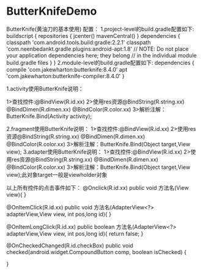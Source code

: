 # ButterKnifeDemo
ButterKnife(黄油刀的基本使用)
配置：
1.project-level的build.gradle配置如下:
buildscript {
    repositories {
        jcenter()
        mavenCentral()
    }
    dependencies {
        classpath 'com.android.tools.build:gradle:2.2.1'
        classpath 'com.neenbedankt.gradle.plugins:android-apt:1.8'
        // NOTE: Do not place your application dependencies here; they belong
        // in the individual module build.gradle files
    }
}
2.module-level的build.gradle配置如下:
dependencies {
    compile 'com.jakewharton:butterknife:8.4.0'
    apt 'com.jakewharton:butterknife-compiler:8.4.0'
}




1.activity使用ButterKnife说明：

  1>查找控件:@BindView(R.id.xx)
  2>使用res资源@BindString(R.string.xx)
              @BindDimen(R.dimen.xx)
              @BindColor(R.color.xx)
  3>解析注解：ButterKnife.Bind(Activity activity);

2.fragment使用ButterKnife说明：
  1>查找控件:@BindView(R.id.xx)
  2>使用res资源@BindString(R.string.xx)
              @BindDimen(R.dimen.xx)
              @BindColor(R.color.xx)
  3>解析注解：ButterKnife.Bind(Object target,View view);
3.adapter使用ButterKnife说明：
 1>查找控件:@BindView(R.id.xx)
  2>使用res资源@BindString(R.string.xx)
              @BindDimen(R.dimen.xx)
              @BindColor(R.color.xx)
  3>解析注解：ButterKnife.Bind(Object target,View view);此对象target一般是viewholder对象

以上所有控件的点击事件如下：
@Onclick(R.id.xx)
public void 方法名(View view){
}

@OnItemClick(R.id.xx)
public void 方法名(AdapterView<?> adapterView,View view, int pos,long id){
}

@OnItemLongClick(R.id.xx)
public boolean 方法名(AdapterView<?> adapterView,View view, int pos,long id){
return false;
}

@OnCheckedChanged(R.id.checkBox)
public void checked(android.widget.CompoundButton comp, boolean isChecked) {

}
